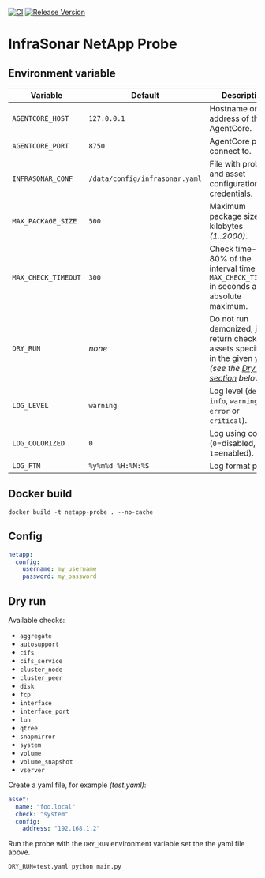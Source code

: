 [![CI](https://github.com/infrasonar/netapp-probe/workflows/CI/badge.svg)](https://github.com/infrasonar/netapp-probe/actions)
[![Release Version](https://img.shields.io/github/release/infrasonar/netapp-probe)](https://github.com/infrasonar/netapp-probe/releases)

# InfraSonar NetApp Probe

## Environment variable

Variable            | Default                        | Description
------------------- | ------------------------------ | ------------
`AGENTCORE_HOST`    | `127.0.0.1`                    | Hostname or Ip address of the AgentCore.
`AGENTCORE_PORT`    | `8750`                         | AgentCore port to connect to.
`INFRASONAR_CONF`   | `/data/config/infrasonar.yaml` | File with probe and asset configuration like credentials.
`MAX_PACKAGE_SIZE`  | `500`                          | Maximum package size in kilobytes _(1..2000)_.
`MAX_CHECK_TIMEOUT` | `300`                          | Check time-out is 80% of the interval time with `MAX_CHECK_TIMEOUT` in seconds as absolute maximum.
`DRY_RUN`           | _none_                         | Do not run demonized, just return checks and assets specified in the given yaml _(see the [Dry run section](#dry-run) below)_.
`LOG_LEVEL`         | `warning`                      | Log level (`debug`, `info`, `warning`, `error` or `critical`).
`LOG_COLORIZED`     | `0`                            | Log using colors (`0`=disabled, `1`=enabled).
`LOG_FTM`           | `%y%m%d %H:%M:%S`              | Log format prefix.

## Docker build

```
docker build -t netapp-probe . --no-cache
```

## Config

```yaml
netapp:
  config:
    username: my_username
    password: my_password
```

## Dry run

Available checks:
- `aggregate`
- `autosupport`
- `cifs`
- `cifs_service`
- `cluster_node`
- `cluster_peer`
- `disk`
- `fcp`
- `interface`
- `interface_port`
- `lun`
- `qtree`
- `snapmirror`
- `system`
- `volume`
- `volume_snapshot`
- `vserver`

Create a yaml file, for example _(test.yaml)_:

```yaml
asset:
  name: "foo.local"
  check: "system"
  config:
    address: "192.168.1.2"
```

Run the probe with the `DRY_RUN` environment variable set the the yaml file above.

```
DRY_RUN=test.yaml python main.py
```
